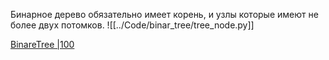 Бинарное дерево обязательно имеет корень, и узлы которые имеют не более двух потомков.
![[../Code/binar_tree/tree_node.py]]

[BinareTree |100](https://ru.m.wikipedia.org/wiki/%D0%A4%D0%B0%D0%B9%D0%BB:BinaryTreeSample.png)